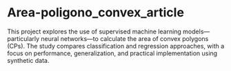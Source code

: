 # Area-poligono_convex_article
This project explores the use of supervised machine learning models—particularly neural networks—to calculate the area of convex polygons (CPs). The study compares classification and regression approaches, with a focus on performance, generalization, and practical implementation using synthetic data.
